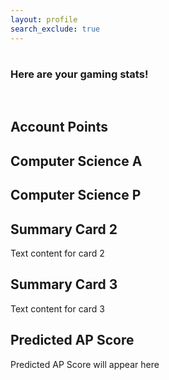 ```yaml
---
layout: profile
search_exclude: true
--- 
```


<style>
  .account-card {
    width: 300px; /* Adjust width as needed */
    padding: 20px;
    background-color: #E5E4E2;
    border-radius: 10px;
    margin-left: 78%; /* Adjust margin to match sidebar width */
    text-align: center;
    margin-bottom: 20px; /* Adjust bottom margin as needed */
    position: absolute;
    background: linear-gradient(90deg, rgba(2,0,36,1) 0%, rgba(230,151,8,1) 0%, rgba(255,0,0,1) 100%);
  }
</style>

<div class="container-profile">
  <div class="summary-row">
    <div class="sumText">
      <h1 id="initName"></h1>
      <h3 id="detailText">Here are your gaming stats!</h3>
    </div>
    <div class="account-card">
      <div id="profilePicture">
      </div>
    </div>
  </div>
  <br>
</div>
<div class="allBoxes">
  <div class="container">
    <div class="summary-row">
      <div class="summary-card">
        <h2>Account Points</h2>
        <p id="accountLevelDisplay"></p>
      </div>
      <div class="summary-card">
        <h2>Computer Science A</h2>
        <p id="csaPointDisplay"></p>
      </div>
      <div class="summary-card">
        <h2>Computer Science P</h2>
        <p id="cspPointDisplay"></p>
      </div>
    </div>
  </div>
  <div class="container">
    <div class="summary-row">
      <div class="summary-card">
        <box-icon name='code'></box-icon>
        <h2>Summary Card 2</h2>
        <p>Text content for card 2</p>
      </div>
      <div class="summary-card">
        <box-icon name='code'></box-icon>
        <h2>Summary Card 3</h2>
        <p>Text content for card 3</p>
      </div>
    </div>
  </div>
</div>
<div class="container">
      <div class="summary-row">
        <div class="summary-card">
          <h2>Predicted AP Score</h2>
          <!-- Placeholder for the predicted AP Score -->
          <p id="predictedAPScoreDisplay">Predicted AP Score will appear here</p>
        </div>
      </div>
    </div>


<script>
  window.onload = function () {
    fetchUserData();
  };

  function fetchUserData() {
      var requestOptions = {
        method: 'GET',
        mode: 'cors',
        cache: 'default',
        credentials: 'include',
      };

      // LOCAL TESTING
      fetch("http://localhost:8032/api/person/jwt", requestOptions)
      // fetch("https://codemaxxers.stu.nighthawkcodingsociety.com/api/person/jwt", requestOptions)
        .then(response => {
                if (!response.ok) {
                    const errorMsg = 'Login error: ' + response.status;
                    console.log(errorMsg);

                    switch (response.status) {
                        case 401:
                            alert("Please log into or make an account");
                            window.location.href = "login";
                            break;
                        case 403:
                            alert("Access forbidden. You do not have permission to access this resource.");
                            break;
                        case 404:
                            alert("User not found. Please check your credentials.");
                            break;
                        // Add more cases for other status codes as needed
                        default:
                            alert("Login failed. Please try again later.");
                    }

                    return Promise.reject('Login failed');
                }
                return response.json();
                // Success!!!
            })
        .then(data => {
          // Fetched user data successfully

          // Pass the user data to the prediction model
          predictAPScore(data.csaPoints);
        })
        .catch(error => console.log('error', error));
  }

  // Prediction model function
  function predictAPScore(csaPoints) {
      // Make a fetch request to your backend or invoke your backend API
      fetch("http://localhost:8032/api/predictAPScore?csaPoints=" + csaPoints)
      // fetch("https://your-backend-url.com/api/predictAPScore?csaPoints=" + csaPoints)
        .then(response => response.json())
        // Inside the predictAPScore function after receiving the predicted AP Score
        .then(data => {
            // Display the predicted AP Score
            console.log("Predicted AP Score: " + data.predictedAPScore);
            // Update the placeholder element with the predicted AP Score
            document.getElementById("predictedAPScoreDisplay").innerHTML = "Predicted AP Score: " + data.predictedAPScore;
        })

  }
</script>
